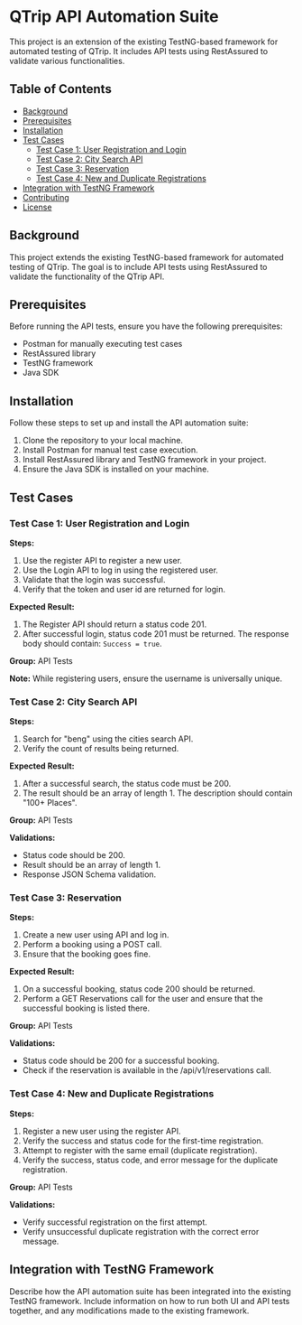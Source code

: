 # QTrip API Automation Suite

This project is an extension of the existing TestNG-based framework for automated testing of QTrip. It includes API tests using RestAssured to validate various functionalities.

## Table of Contents
- [Background](#background)
- [Prerequisites](#prerequisites)
- [Installation](#installation)
- [Test Cases](#test-cases)
  - [Test Case 1: User Registration and Login](#test-case-1-user-registration-and-login)
  - [Test Case 2: City Search API](#test-case-2-city-search-api)
  - [Test Case 3: Reservation](#test-case-3-reservation)
  - [Test Case 4: New and Duplicate Registrations](#test-case-4-new-and-duplicate-registrations)
- [Integration with TestNG Framework](#integration-with-testng-framework)
- [Contributing](#contributing)
- [License](#license)

## Background

This project extends the existing TestNG-based framework for automated testing of QTrip. The goal is to include API tests using RestAssured to validate the functionality of the QTrip API.

## Prerequisites

Before running the API tests, ensure you have the following prerequisites:

- Postman for manually executing test cases
- RestAssured library
- TestNG framework
- Java SDK

## Installation

Follow these steps to set up and install the API automation suite:

1. Clone the repository to your local machine.
2. Install Postman for manual test case execution.
3. Install RestAssured library and TestNG framework in your project.
4. Ensure the Java SDK is installed on your machine.

## Test Cases

### Test Case 1: User Registration and Login

**Steps:**
1. Use the register API to register a new user.
2. Use the Login API to log in using the registered user.
3. Validate that the login was successful.
4. Verify that the token and user id are returned for login.

**Expected Result:**
1. The Register API should return a status code 201.
2. After successful login, status code 201 must be returned. The response body should contain: `Success = true`.

**Group:**
API Tests

**Note:**
While registering users, ensure the username is universally unique.

### Test Case 2: City Search API

**Steps:**
1. Search for "beng" using the cities search API.
2. Verify the count of results being returned.

**Expected Result:**
1. After a successful search, the status code must be 200.
2. The result should be an array of length 1. The description should contain "100+ Places".

**Group:**
API Tests

**Validations:**
- Status code should be 200.
- Result should be an array of length 1.
- Response JSON Schema validation.

### Test Case 3: Reservation

**Steps:**
1. Create a new user using API and log in.
2. Perform a booking using a POST call.
3. Ensure that the booking goes fine.

**Expected Result:**
1. On a successful booking, status code 200 should be returned.
2. Perform a GET Reservations call for the user and ensure that the successful booking is listed there.

**Group:**
API Tests

**Validations:**
- Status code should be 200 for a successful booking.
- Check if the reservation is available in the /api/v1/reservations call.

### Test Case 4: New and Duplicate Registrations

**Steps:**
1. Register a new user using the register API.
2. Verify the success and status code for the first-time registration.
3. Attempt to register with the same email (duplicate registration).
4. Verify the success, status code, and error message for the duplicate registration.

**Group:**
API Tests

**Validations:**
- Verify successful registration on the first attempt.
- Verify unsuccessful duplicate registration with the correct error message.

## Integration with TestNG Framework

Describe how the API automation suite has been integrated into the existing TestNG framework. Include information on how to run both UI and API tests together, and any modifications made to the existing framework.


